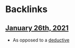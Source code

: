 
# Backlinks
## [January 26th, 2021](<January 26th, 2021.md>)
- As opposed to a [deductive](<deductive.md>)


